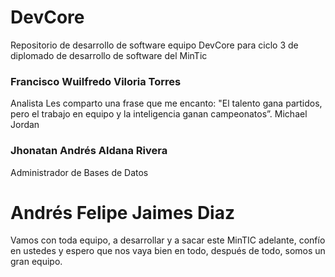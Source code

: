 # DevCore
Repositorio de desarrollo de software equipo DevCore para ciclo 3 de diplomado de desarrollo de software del MinTic

### **Francisco Wuilfredo Viloria Torres**
Analista
Les comparto una frase que me encanto: "El talento gana partidos, pero el trabajo en equipo y la inteligencia ganan campeonatos”. Michael Jordan

### **Jhonatan Andrés Aldana Rivera**
Administrador de Bases de Datos

# Andrés Felipe Jaimes Diaz
Vamos con toda equipo, a desarrollar y a sacar este MinTIC adelante, confío en ustedes y espero que nos vaya bien en todo, después de todo, somos un gran equipo.
